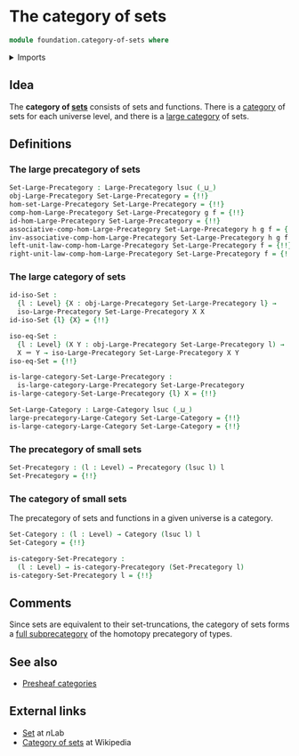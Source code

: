 # The category of sets

```agda
module foundation.category-of-sets where
```

<details><summary>Imports</summary>

```agda
open import category-theory.categories
open import category-theory.isomorphisms-in-large-precategories
open import category-theory.large-categories
open import category-theory.large-precategories
open import category-theory.precategories

open import foundation.dependent-pair-types
open import foundation.fundamental-theorem-of-identity-types
open import foundation.isomorphisms-of-sets
open import foundation.sets
open import foundation.universe-levels

open import foundation-core.contractible-types
open import foundation-core.function-types
open import foundation-core.functoriality-dependent-pair-types
open import foundation-core.identity-types
```

</details>

## Idea

The **category of [sets](foundation-core.sets.md)** consists of sets and
functions. There is a [category](category-theory.categories.md) of sets for each
universe level, and there is a
[large category](category-theory.large-categories.md) of sets.

## Definitions

### The large precategory of sets

```agda
Set-Large-Precategory : Large-Precategory lsuc (_⊔_)
obj-Large-Precategory Set-Large-Precategory = {!!}
hom-set-Large-Precategory Set-Large-Precategory = {!!}
comp-hom-Large-Precategory Set-Large-Precategory g f = {!!}
id-hom-Large-Precategory Set-Large-Precategory = {!!}
associative-comp-hom-Large-Precategory Set-Large-Precategory h g f = {!!}
inv-associative-comp-hom-Large-Precategory Set-Large-Precategory h g f = {!!}
left-unit-law-comp-hom-Large-Precategory Set-Large-Precategory f = {!!}
right-unit-law-comp-hom-Large-Precategory Set-Large-Precategory f = {!!}
```

### The large category of sets

```agda
id-iso-Set :
  {l : Level} {X : obj-Large-Precategory Set-Large-Precategory l} →
  iso-Large-Precategory Set-Large-Precategory X X
id-iso-Set {l} {X} = {!!}

iso-eq-Set :
  {l : Level} (X Y : obj-Large-Precategory Set-Large-Precategory l) →
  X ＝ Y → iso-Large-Precategory Set-Large-Precategory X Y
iso-eq-Set = {!!}

is-large-category-Set-Large-Precategory :
  is-large-category-Large-Precategory Set-Large-Precategory
is-large-category-Set-Large-Precategory {l} X = {!!}

Set-Large-Category : Large-Category lsuc (_⊔_)
large-precategory-Large-Category Set-Large-Category = {!!}
is-large-category-Large-Category Set-Large-Category = {!!}
```

### The precategory of small sets

```agda
Set-Precategory : (l : Level) → Precategory (lsuc l) l
Set-Precategory = {!!}
```

### The category of small sets

The precategory of sets and functions in a given universe is a category.

```agda
Set-Category : (l : Level) → Category (lsuc l) l
Set-Category = {!!}

is-category-Set-Precategory :
  (l : Level) → is-category-Precategory (Set-Precategory l)
is-category-Set-Precategory l = {!!}
```

## Comments

Since sets are equivalent to their set-truncations, the category of sets forms a
[full subprecategory](category-theory.full-large-subprecategories.md) of the
homotopy precategory of types.

## See also

- [Presheaf categories](category-theory.presheaf-categories.md)

## External links

- [Set](https://ncatlab.org/nlab/show/Set) at $n$Lab
- [Category of sets](https://en.wikipedia.org/wiki/Category_of_sets) at
  Wikipedia
